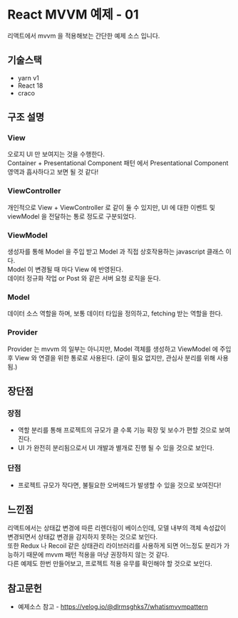 # React MVVM 예제 - 01
리액트에서 mvvm 을 적용해보는 간단한 예제 소스 입니다.

## 기술스택
* yarn v1
* React 18
* craco

## 구조 설명

### View
오로지 UI 만 보여지는 것을 수행한다.   
Container + Presentational Component 패턴 에서 Presentational Component 영역과 흡사하다고 보면 될 것 같다!

### ViewController
개인적으로 View + ViewController 로 같이 둘 수 있지만, UI 에 대한 이벤트 및 viewModel 을 전달하는 통로 정도로 구분되었다.

### ViewModel
생성자를 통해 Model 을 주입 받고 Model 과 직접 상호작용하는 javascript 클래스 이다.   
Model 이 변경될 때 마다 View 에 반영된다.   
데이터 정규화 작업 or Post 와 같은 서버 요청 로직을 둔다.

### Model
데이터 소스 역할을 하며, 보통 데이터 타입을 정의하고, fetching 받는 역할을 한다.

### Provider
Provider 는 mvvm 의 일부는 아니지만, Model 객체를 생성하고 ViewModel 에 주입 후 View 와 연결을 위한 통로로 사용된다. (굳이 필요 없지만, 관심사 분리를 위해 사용됨.)

## 장단점
### 장점
* 역할 분리를 통해 프로젝트의 규모가 클 수록 기능 확장 및 보수가 편할 것으로 보여진다.
* UI 가 완전히 분리됨으로서 UI 개발과 별개로 진행 될 수 있을 것으로 보인다.

### 단점
* 프로젝트 규모가 작다면, 불필요한 오버헤드가 발생할 수 있을 것으로 보여진다!

## 느낀점
리액트에서는 상태값 변경에 따른 리렌더링이 베이스인데, 모델 내부의 객체 속성값이 변경되면서 상태값 변경을 감지하지 못하는 것으로 보인다.   
또한 Redux 나 Recoil 같은 상태관리 라이브러리를 사용하게 되면 어느정도 분리가 가능하기 때문에 mvvm 패턴 적용을 마냥 권장하지 않는 것 같다.   
다른 예제도 한번 만들어보고, 프로젝트 적용 유무를 확인해야 할 것으로 보인다.

## 참고문헌
* 예제소스 참고 - https://velog.io/@dlrmsghks7/whatismvvmpattern
